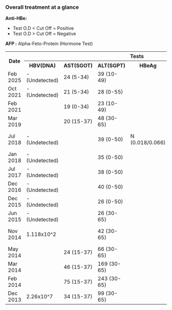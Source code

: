 ### **Overall treatment at a glance**

**Anti-HBe:**
- Test O.D < Cut Off = Positive
- Test O.D > Cut Off = Negative

**AFP :** Alpha-Feto-Protein (Hormone Test)

<table>
    <tr>
        <th rowspan="2">Date</th>
        <th colspan="7">Tests</th>
        <th rowspan="2">Medication</th>
    </tr>
    <tr>
        <th>HBV(DNA)</th>
        <th>AST(SGOT)</th>
        <th>ALT(SGPT)</th>
        <th>HBeAg</th>
        <th>Anti-HBe</th>
        <th>Creatine</th>
        <th>AFP</th>
    </tr>
    <tr>
        <td>Feb 2025</td><td>- (Undetected)</td><td>24 (5-34)</td><td>39 (10-49)</td><td></td><td></td><td></td><td></td><td></td>
    </tr>
    <tr>
        <td>Oct 2021</td><td>- (Undetected)</td><td>21 (5-34)</td><td>28 (0-55)</td><td></td><td></td><td></td><td></td><td></td>
    </tr>
    <tr>
        <td>Feb 2021</td><td></td><td>19 (0-34)</td><td>23 (10-49)</td><td></td><td>P (0.002/0.641)</td><td></td><td></td><td></td>
    </tr>
    <tr>
        <td>Mar 2019</td><td></td><td>20 (15-37)</td><td>48 (30-65)</td><td></td><td>N (2.347/0.854)</td><td></td><td></td><td></td>
    </tr>
    <tr>
        <td>Jul 2018</td><td>- (Undetected)</td><td></td><td>39 (0-50)</td><td>N (0.018/0.066)</td><td>N (4.277/0.776)</td><td></td><td></td><td>Teviral 0.5<br>(till dec-18)</td>
    </tr>
    <tr>
        <td>Jan 2018</td><td>- (Undetected)</td><td></td><td>35 (0-50)</td><td></td><td>N (2.494/0.698)</td><td></td><td></td><td>Teviral 0.5</td>
    </tr>
    <tr>
        <td>Jul 2017</td><td>- (Undetected)</td><td></td><td>38 (0-50)</td><td></td><td>N (3.625/0.775)</td><td></td><td></td><td>Teviral 0.5</td>
    </tr>
    <tr>
        <td>Dec 2016</td><td>- (Undetected)</td><td></td><td>40 (0-50)</td><td></td><td>N (2.14/0.70)</td><td></td><td></td><td>Teviral 0.5</td>
    </tr>
    <tr>
        <td>Dec 2015</td><td>- (Undetected)</td><td></td><td>26 (0-50)</td><td></td><td></td><td></td><td></td><td>Teviral 0.5</td>
    </tr>
    <tr>
        <td>Jun 2015</td><td>- (Undetected)</td><td></td><td>26 (30-65)</td><td></td><td></td><td></td><td></td><td>Teviral 0.5</td>
    </tr>
    <tr>
        <td>Nov 2014</td><td>1.118x10^2</td><td></td><td>42 (30-65)</td><td></td><td></td><td>1.0 (0.6-13)</td><td></td><td>Teviral 0.5</td>
    </tr>
    <tr>
        <td>May 2014</td><td></td><td>24 (15-37)</td><td>66 (30-65)</td><td></td><td></td><td></td><td></td><td>Teviral 0.5</td>
    </tr>
    <tr>
        <td>Mar 2014</td><td></td><td>46 (15-37)</td><td>169 (30-65)</td><td></td><td></td><td></td><td></td><td>Teviral 0.5</td>
    </tr>
    <tr>
        <td>Feb 2014</td><td></td><td>75 (15-37)</td><td>243 (30-65)</td><td></td><td></td><td></td><td></td><td>Teviral 1.0</td>
    </tr>
    <tr>
        <td>Dec 2013</td><td>2.26x10^7<td>34 (15-37)</td><td>99 (30-65)</td><td></td><td>N (~2.4/0.9)</td><td></td><td></td><td>Teviral 1.0</td>
    </tr>
</table>